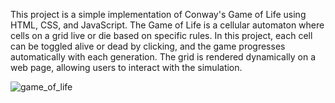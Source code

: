 This project is a simple implementation of Conway's Game of Life using HTML, CSS, and JavaScript. The Game of Life is a cellular automaton where cells on a grid live or die based on specific rules. In this project, each cell can be toggled alive or dead by clicking, and the game progresses automatically with each generation. The grid is rendered dynamically on a web page, allowing users to interact with the simulation.

![game_of_life](https://github.com/Aadityaza/GameofLife/assets/45432533/f563f434-0b34-4a91-9a13-6be2a324ac6f)

